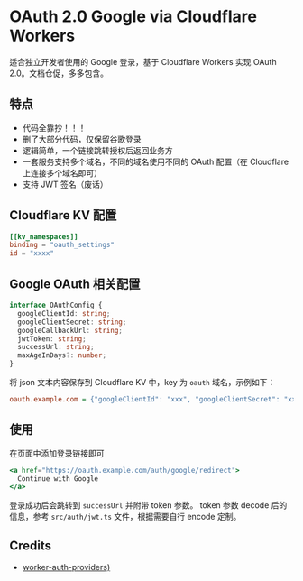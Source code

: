 # OAuth 2.0 Google via Cloudflare Workers

适合独立开发者使用的 Google 登录，基于 Cloudflare Workers 实现 OAuth 2.0。文档仓促，多多包含。

## 特点

- 代码全靠抄！！！
- 删了大部分代码，仅保留谷歌登录
- 逻辑简单，一个链接跳转授权后返回业务方
- 一套服务支持多个域名，不同的域名使用不同的 OAuth 配置（在 Cloudflare 上连接多个域名即可）
- 支持 JWT 签名（废话）

## Cloudflare KV 配置

```toml
[[kv_namespaces]]
binding = "oauth_settings"
id = "xxxx"
```

## Google OAuth 相关配置

```typescript
interface OAuthConfig {
  googleClientId: string;
  googleClientSecret: string;
  googleCallbackUrl: string;
  jwtToken: string;
  successUrl: string;
  maxAgeInDays?: number;
}
```

将 json 文本内容保存到 Cloudflare KV 中，key 为 `oauth` 域名，示例如下：

```ini
oauth.example.com = {"googleClientId": "xxx", "googleClientSecret": "xxx", "googleCallbackUrl": "xxx", "jwtToken": "xxx", "successUrl": "xxx", "maxAgeInDays": 1}
```

## 使用

在页面中添加登录链接即可

```jsx
<a href="https://oauth.example.com/auth/google/redirect">
  Continue with Google
</a>
```

登录成功后会跳转到 `successUrl` 并附带 token 参数。
token 参数 decode 后的信息，参考 `src/auth/jwt.ts` 文件，根据需要自行 encode 定制。

## Credits

- [worker-auth-providers)](https://github.com/subhendukundu/worker-auth-providers)

